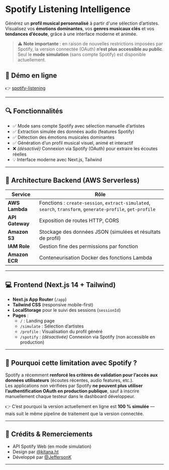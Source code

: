 # Spotify Listening Intelligence

Générez un **profil musical personnalisé** à partir d'une sélection d’artistes. Visualisez vos **émotions dominantes**, vos **genres musicaux clés** et vos **tendances d’écoute**, grâce à une interface moderne et animée.

> ⚠️ **Note importante** : en raison de nouvelles restrictions imposées par Spotify, la version connectée (OAuth) **n’est plus accessible au public**.  
> Seul le **mode simulation** (sans compte Spotify) est disponible actuellement.

## 🚀 Démo en ligne

👉 [spotify-listening](https://spotify-listening-gray.vercel.app)

---

## 🔍 Fonctionnalités

- ✅ Mode sans compte Spotify avec sélection manuelle d’artistes
- ✅ Extraction simulée des données audio (features Spotify)
- ✅ Détection des émotions musicales dominantes
- ✅ Génération d’un profil musical visuel, animé et interactif
- ❌ *(désactivé)* Connexion via Spotify (OAuth) pour extraire les écoutes réelles
- 💡 Interface moderne avec Next.js, Tailwind

---

## 🧠 Architecture Backend (AWS Serverless)

| Service        | Rôle                                                                 |
|----------------|----------------------------------------------------------------------|
| **AWS Lambda** | Fonctions : `create-session`, `extract-simulated`, `search`, `transform`, `generate-profile`, `get-profile` |
| **API Gateway**| Exposition de routes HTTP, CORS                                      |
| **Amazon S3**  | Stockage des données JSON (simulées et résultats de profil)          |
| **IAM Role**   | Gestion fine des permissions par fonction                            |
| **Amazon ECR** | Conteneurisation Docker des fonctions Lambda                         |

---

## 💻 Frontend (Next.js 14 + Tailwind)

- **Next.js App Router** (`/app`)
- **Tailwind CSS** (responsive mobile-first)
- **LocalStorage** pour le suivi des sessions (`sessionId`)
- **Pages** :
  - `/` : Landing page
  - `/simulate` : Sélection d’artistes
  - `/profile` : Visualisation du profil généré
  - `/spotify` : *(désactivée)* Connexion via Spotify (non accessible en production)

---

## 📌 Pourquoi cette limitation avec Spotify ?

Spotify a récemment **renforcé les critères de validation pour l’accès aux données utilisateurs** (écoutes récentes, audio features, etc.).  
Les applications non vérifiées par Spotify **ne peuvent plus utiliser l’authentification OAuth en production publique**, sauf à inscrire manuellement chaque testeur dans le dashboard développeur.

👉 C’est pourquoi la version actuellement en ligne est **100 % simulée** — mais suit le même pipeline de traitement que la version connectée.

---

## 🙏 Crédits & Remerciements

- API Spotify Web (en mode simulation)
- Design par [@kitana.ht](https://www.instagram.com/kitana.ht/)
- Développé par [@JeffersonK](https://www.jefferson-k.com/)

---